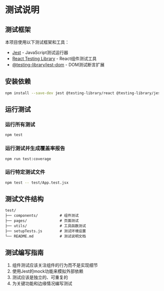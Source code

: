 # 测试说明

## 测试框架

本项目使用以下测试框架和工具：

- [Jest](https://jestjs.io/) - JavaScript测试运行器
- [React Testing Library](https://testing-library.com/docs/react-testing-library/intro/) - React组件测试工具
- [@testing-library/jest-dom](https://testing-library.com/docs/ecosystem-jest-dom/) - DOM测试断言扩展

## 安装依赖

```bash
npm install --save-dev jest @testing-library/react @testing-library/jest-dom babel-jest @babel/preset-env @babel/preset-react
```

## 运行测试

### 运行所有测试

```bash
npm test
```

### 运行测试并生成覆盖率报告

```bash
npm run test:coverage
```

### 运行特定测试文件

```bash
npm test -- test/App.test.jsx
```

## 测试文件结构

```
test/
├── components/          # 组件测试
├── pages/               # 页面测试
├── utils/               # 工具函数测试
├── setupTests.js        # 测试环境设置
└── README.md            # 测试说明文档
```

## 测试编写指南

1. 组件测试应该关注组件的行为而不是实现细节
2. 使用Jest的mock功能来模拟外部依赖
3. 测试应该是独立的、可重复的
4. 为关键功能和边缘情况编写测试